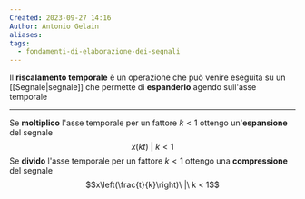 ```yaml
---
Created: 2023-09-27 14:16
Author: Antonio Gelain
aliases: 
tags:
  - fondamenti-di-elaborazione-dei-segnali
---
```


Il **riscalamento temporale** è un operazione che può venire eseguita su un [[Segnale|segnale]] che permette di **espanderlo** agendo sull'asse temporale

---

Se **moltiplico** l'asse temporale per un fattore $k < 1$ ottengo un'**espansione** del segnale
$$x(kt)\ |\ k < 1$$
Se **divido** l'asse temporale per un fattore $k < 1$ ottengo una **compressione** del segnale
$$x\left(\frac{t}{k}\right)\ |\ k < 1$$